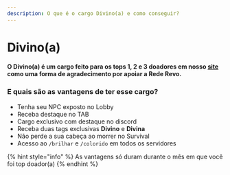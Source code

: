 ```yaml
---
description: O que é o cargo Divino(a) e como conseguir?
---
```


# Divino(a)

#### O Divino(a) é um cargo feito para os tops 1, 2 e 3 doadores em nosso [site](https://rederevo.com) como uma forma de agradecimento por apoiar a Rede Revo.

### E quais são as vantagens de ter esse cargo?

* Tenha seu NPC exposto no Lobby
* Receba destaque no TAB
* Cargo exclusivo com destaque no discord
* Receba duas tags exclusivas **Divino** e **Divina**
* Não perde a sua cabeça ao morrer no Survival
* Acesso ao `/brilhar` e `/colorido` em todos os servidores

{% hint style="info" %}
As vantagens só duram durante o mês em que você foi top doador(a)
{% endhint %}
